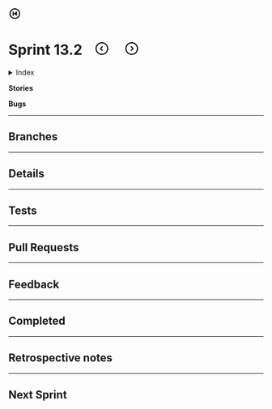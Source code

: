 [![back to start](/images/on-page/back.png)](/README.md#readme)

# Sprint 13.2 &nbsp;&nbsp; [![previous](/images/on-page/left-arrow.png)](./13.1.md#readme)&nbsp;&nbsp;&nbsp;&nbsp;&nbsp;[![next](/images/on-page/right-arrow.png)](./13.3.md#readme) <!-- omit in toc -->

<details>
<summary>Index</summary>

- [**Branches**](#branches)
- [**Details**](#details)
- [**Tests**](#tests)
- [**Pull Requests**](#pull-requests)
- [**Feedback**](#feedback)
- [**Completed**](#completed)
- [**Retrospective notes**](#retrospective-notes)
- [**Next Sprint**](#next-sprint)

</details>

**Stories**



**Bugs**



---

## **Branches**



---

## **Details**



---

## **Tests**



---

## **Pull Requests**



---

## **Feedback**



---

## **Completed**



---

## **Retrospective notes**

<!-- ✅

❌

❓ -->

---

## **Next Sprint**


